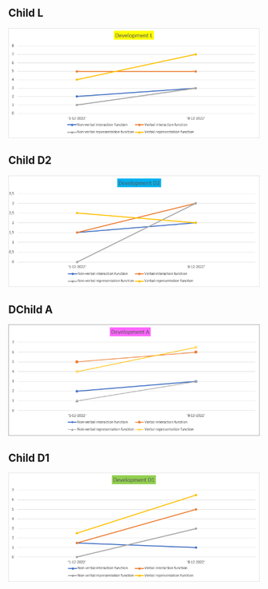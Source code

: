 ## Child L
![Child L](https://github.com/opasta/NSDSK/blob/main/Graphs/L.png)
  
## Child D2
![Child D2](https://github.com/opasta/NSDSK/blob/main/Graphs/D2.png)
  
## DChild A
![Child A](https://github.com/opasta/NSDSK/blob/main/Graphs/A.png)
  
## Child D1
![Child D1](https://github.com/opasta/NSDSK/blob/main/Graphs/D1.png)
